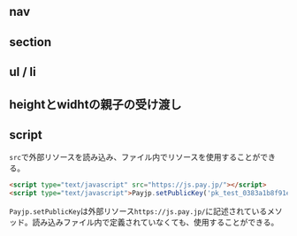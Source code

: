 ## nav
## section
## ul / li
## heightとwidhtの親子の受け渡し

## script
`src`で外部リソースを読み込み、ファイル内でリソースを使用することができる。

```html
<script type="text/javascript" src="https://js.pay.jp/"></script>
<script type="text/javascript">Payjp.setPublicKey('pk_test_0383a1b8f91e8a6e3ea0e2a9');</script>
```
`Payjp.setPublicKey`は外部リソース`https://js.pay.jp/`に記述されているメソッド。読み込みファイル内で定義されていなくても、使用することができる。

